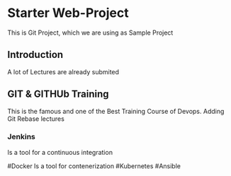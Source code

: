 # Starter Web-Project

This is Git Project, which we are using as Sample Project

## Introduction
A lot of Lectures are already submited 

## GIT & GITHUb Training
This is the famous and one of the Best Training Course of Devops.
Adding Git Rebase lectures
### Jenkins
Is a tool for a continuous integration 


#Docker
Is a tool for contenerization 
#Kubernetes
#Ansible
